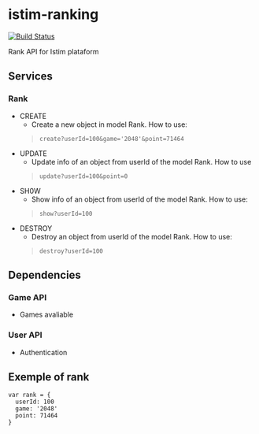 # istim-ranking
[![Build Status](https://travis-ci.org/istim/istim-ranking.png?branch=master)](https://travis-ci.org/istim/istim-ranking)

Rank API for Istim plataform

## Services
### Rank
  - CREATE
    - Create a new object in model Rank. How to use:
    >     create?userId=100&game='2048'&point=71464
  - UPDATE
    - Update info of an object from userId of the model Rank. How to use
    >     update?userId=100&point=0
  - SH0W
    - Show info of an object from userId of the model Rank. How to use:
    >     show?userId=100
  - DESTROY
    - Destroy an object from userId of the model Rank. How to use:
    >     destroy?userId=100

## Dependencies
### Game API
  - Games avaliable

### User API
  - Authentication

## Exemple of rank
``` 
var rank = {
  userId: 100
  game: '2048'
  point: 71464
}
``` 
